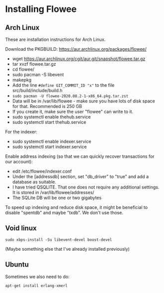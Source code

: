 Installing Flowee
=================

## Arch Linux

These are installation instructions for Arch Linux.

Download the PKGBUILD: https://aur.archlinux.org/packages/flowee/

- wget https://aur.archlinux.org/cgit/aur.git/snapshot/flowee.tar.gz
- tar xvzf flowee.tar.gz
- cd flowee/
- sudo pacman -S libevent
- makepkg
- Add the line `#define GIT_COMMIT_ID "x"` to the file src/build/include/build.h
- `sudo pacman -U flowee-2020.08.2-1-x86_64.pkg.tar.zst`
- Data will be in /var/lib/flowee - make sure you have lots of disk space for that. Recommended is 250 GB
- If you create it, make sure the user "flowee" can write to it.
- sudo systemctl enable thehub.service
- sudo systemctl start thehub.service

For the indexer:
- sudo systemctl enable indexer.service
- sudo systemctl start indexer.service

Enable address indexing (so that we can quickly recover transactions for our account):
- edit /etc/flowee/indexer.conf
- Under the [addressdb] section, set "db_driver" to "true" and add a database as suitable.
- I have tried QSQLITE. That one does not require any additional settings. It is stored in /var/lib/flowee/addresses/
- The SQLite DB will be one or two gigabytes

To speed up indexing and reduce disk space, it might be beneficial to disable "spentdb" and maybe "txdb". We don't use those.

## Void linux

```
sudo xbps-install -Su libevent-devel boost-devel
```

(Maybe something else that I've already installed previously)

## Ubuntu

Sometimes we also need to do:

```
apt-get install erlang-xmerl
```
